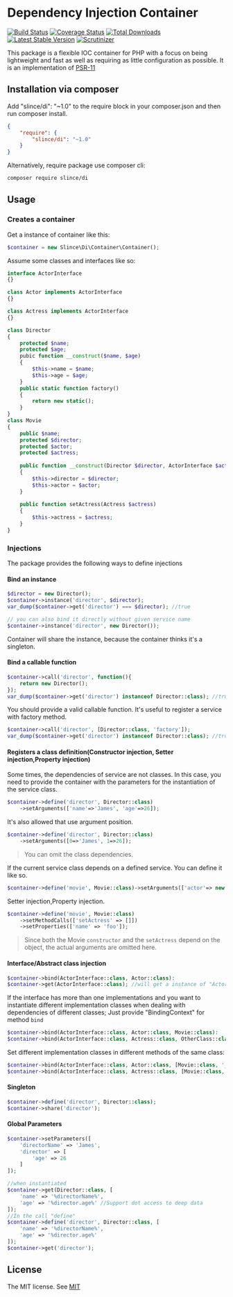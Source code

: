 ﻿# Dependency Injection Container

[![Build Status](https://img.shields.io/travis/slince/di/master.svg?style=flat-square)](https://travis-ci.org/slince/di)
[![Coverage Status](https://img.shields.io/codecov/c/github/slince/di.svg?style=flat-square)](https://codecov.io/github/slince/di)
[![Total Downloads](https://img.shields.io/packagist/dt/slince/di.svg?style=flat-square)](https://packagist.org/packages/slince/di)
[![Latest Stable Version](https://img.shields.io/packagist/v/slince/di.svg?style=flat-square&label=stable)](https://packagist.org/packages/slince/di)
[![Scrutinizer](https://img.shields.io/scrutinizer/g/slince/di.svg?style=flat-square)](https://scrutinizer-ci.com/g/slince/di/?branch=master)

This package is a flexible IOC container for PHP with a focus on being lightweight and fast as well as requiring as little 
configuration as possible. It is an implementation of [PSR-11](https://github.com/container-interop/fig-standards/blob/master/proposed/container.md)

## Installation via composer

Add "slince/di": "~1.0" to the require block in your composer.json and then run composer install.

```json
{
    "require": {
        "slince/di": "~1.0"
    }
}
```

Alternatively, require package use composer cli:

```bash
composer require slince/di
```

## Usage

### Creates a container

Get a instance of container like this:

```php
$container = new Slince\Di\Container\Container();
```

Assume some classes and interfaces like so: 

```php
interface ActorInterface
{}

class Actor implements ActorInterface
{}

class Actress implements ActorInterface
{}

class Director
{
    protected $name;
    protected $age;
    pubic function __construct($name, $age)
    {
        $this->name = $name;
        $this->age = $age;
    }
    public static function factory()
    {
        return new static();
    }
}
class Movie
{
    public $name;
    protected $director;
    protected $actor;
    protected $actress;
    
    public function __construct(Director $director, ActorInterface $actor)
    {
        $this->director = $director;
        $this->actor = $actor;
    }
    
    public function setActress(Actress $actress)
    {
        $this->actress = $actress;
    }
}

```
### Injections

The package provides the following ways to define injections

#### Bind an instance

```php
$director = new Director();
$container->instance('director', $director);
var_dump($container->get('director') === $director); //true

// you can also bind it directly without given service name
$container->instance('director', new Director());
```
Container will share the instance, because the container thinks it's a singleton.

#### Bind a callable function

```php
$container->call('director', function(){
    return new Director();
});
var_dump($container->get('director') instanceof Director::class); //true
```
You should provide a valid callable function. It's useful to register a service with factory method.

```php
$container->call('director', [Director::class, 'factory']);
var_dump($container->get('director') instanceof Director::class); //true
```

#### Registers a class definition(Constructor injection, Setter injection,Property injection)

Some times, the dependencies of service are not classes. In this case, you need to provide the container with the parameters 
for the instantiation of the service class.

```php
$container->define('director', Director::class)
    ->setArguments(['name'=>'James', 'age'=>26]);
```
It's also allowed that use argument position.

```php
$container->define('director', Director::class)
    ->setArguments([0=>'James', 1=>26]);
```
> You can omit the class dependencies.


If the current service class depends on a defined service. You can define it like so.

```php
$container->define('movie', Movie::class)->setArguments(['actor'=> new Slince\Di\Reference('actor')]);
```

Setter injection,Property injection.

```php
$container->define('movie', Movie::class)
    ->setMethodCalls(['setActress' => []])
    ->setProperties(['name' => 'foo']);
```
> Since both the Movie `constructor` and the `setActress` depend on the object, the actual arguments are omitted here.


#### Interface/Abstract class injection

```php
$container->bind(ActorInterface::class, Actor::class):
$container->get(ActorInterface::class); //will get a instance of "Actor::class"
```

If the interface has more than one implementations and you want to instantiate different implementation classes when dealing with 
dependencies of different classes; Just provide "BindingContext" for method `bind`

```php
$container->bind(ActorInterface::class, Actor::class, Movie::class):
$container->bind(ActorInterface::class, Actress::class, OtherClass::class):
```

Set different implementation classes in different methods of the same class:

```php
$container->bind(ActorInterface::class, Actor::class, [Movie::class, '__construct']):
$container->bind(ActorInterface::class, Actress::class, [Movie::class, 'setActress']):
```

#### Singleton

```php
$container->define('director', Director::class);
$container->share('director');
```

#### Global Parameters

```php
$container->setParameters([
    'directorName' => 'James',
    'director' => [
        'age' => 26
    ]
]);

//when instantiated
$container->get(Director::class, [
    'name' => '%directorName%',
    'age' => '%director.age%' //Support dot access to deep data
]);
//In the call "define"
$container->define('director', Director::class, [
    'name' => '%directorName%',
    'age' => '%director.age%'
]);
$container->get('director');
```

## License
 
The MIT license. See [MIT](https://opensource.org/licenses/MIT)
